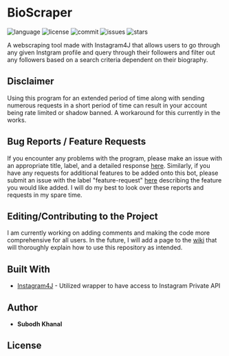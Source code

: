 # BioScraper

![language](https://img.shields.io/github/languages/top/skhanal5/BioScraper)
![license](https://img.shields.io/github/license/skhanal5/BioScraper)
![commit](https://img.shields.io/github/last-commit/skhanal5/BioScraper)
![issues](https://img.shields.io/github/issues/skhanal5/bioscraper)
![stars](https://img.shields.io/github/stars/skhanal5/BioScraper?style=social)

A webscraping tool made with Instagram4J that allows users to go through any given Instgram profile and query through their
followers and filter out any followers based on a search criteria dependent on their biography. 

## Disclaimer

Using this program for an extended period of time along with sending numerous requests in a short period of time can result in your account being rate limited or shadow banned. A workaround for this currently in the works.

## Bug Reports / Feature Requests

If you encounter any problems with the program, please make an issue with an appropriate title, label, and a detailed response [here](https://github.com/skhanal5/BioScraper/issues). Similarly, if you have any requests for additional features to be added onto this bot, please submit an issue with the label "feature-request" [here](https://github.com/skhanal5/BioScraper/issues) describing the feature you would like added. I will do my best to look over these reports and requests in my spare time.

## Editing/Contributing to the Project

I am currently working on adding comments and making the code more comprehensive for all users. In the future, I will add a page to the [wiki](https://github.com/skhanal5/BioScraper/wiki) that will thoroughly explain how to use this repository as intended.

## Built With
  * [Instagram4J](https://github.com/instagram4j/instagram4j) - Utilized wrapper to have access to Instagram Private API

## Author
* **Subodh Khanal**

## License

